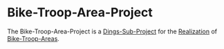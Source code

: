 # Bike-Troop-Area-Project

The Bike-Troop-Area-Project is a [Dings-Sub-Project](300000033.md) for the [Realization](600033.md) of [Bike-Troop-Areas](300060002.md).
